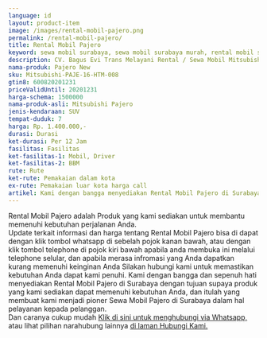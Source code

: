 ```yaml
---
language: id
layout: product-item
image: /images/rental-mobil-pajero.png
permalink: /rental-mobil-pajero/
title: Rental Mobil Pajero
keyword: sewa mobil surabaya, sewa mobil surabaya murah, rental mobil surabaya, rental mobil surabaya murah, bagusevitrans, CV. Bagus Evi Trans, bagusevitrans.com, sewa mobil di surabaya, rental mobil di surabaya
description: CV. Bagus Evi Trans Melayani Rental / Sewa Mobil Mitsubishi Pajero di Surabaya paling Murah dan terpercaya di Jawa timur Hubungi kami Call/WA di 081357754513
nama-produk: Pajero New
sku: Mitsubishi-PAJE-16-HTM-008
gtin8: 600820201231
priceValidUntil: 20201231 
harga-schema: 1500000
nama-produk-asli: Mitsubishi Pajero
jenis-kendaraan: SUV
tempat-duduk: 7
harga: Rp. 1.400.000,-
durasi: Durasi
ket-durasi: Per 12 Jam
fasilitas: Fasilitas
ket-fasilitas-1: Mobil, Driver
ket-fasilitas-2: BBM
rute: Rute
ket-rute: Pemakaian dalam kota
ex-rute: Pemakaian luar kota harga call
artikel: Kami dengan bangga menyediakan Rental Mobil Pajero di Surabaya dengan tujuan supaya produk yang kami sediakan dapat memenuhi kebutuhan Anda, dan kami adalah pioner Sewa Mobil Pajero di Surabaya yang menggunakan teknologi online serta dalam hal pelayanan kepada pelanggan.
---
```

Rental Mobil Pajero adalah Produk yang kami sediakan untuk membantu memenuhi kebutuhan perjalanan Anda.<br>Update terkait informasi dan harga tentang Rental Mobil Pajero bisa di dapat dengan klik tombol whatsapp di sebelah pojok kanan bawah, atau dengan klik tombol telephone di pojok kiri bawah apabila anda membuka ini melalui telephone selular, dan apabila merasa infromasi yang Anda dapatkan kurang memenuhi keinginan Anda Silakan hubungi kami untuk memastikan kebutuhan Anda dapat kami penuhi. Kami dengan bangga dan sepenuh hati menyediakan Rental Mobil Pajero di Surabaya dengan tujuan supaya produk yang kami sediakan dapat memenuhi kebutuhan Anda, dan itulah yang membuat kami menjadi pioner Sewa Mobil Pajero di Surabaya dalam hal pelayanan kepada pelanggan.<br>
Dan caranya cukup mudah <a href="https://web.whatsapp.com/send?phone=6281357754513&text=Hallo,%20CS%20bagusevitrans.com">Klik di sini untuk menghubungi via Whatsapp,</a> atau lihat pilihan narahubung lainnya <a href="/kontak-kami/">di laman Hubungi Kami.</a>